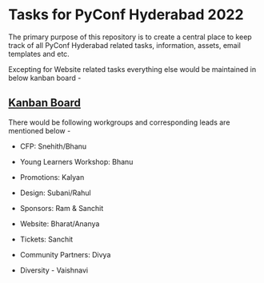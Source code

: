 # Tasks for PyConf Hyderabad 2022

The primary purpose of this repository is to create a central place to keep track of all PyConf Hyderabad related tasks, information, assets, email templates and etc.

Excepting for Website related tasks everything else would be maintained in below kanban board -

## [Kanban Board](https://github.com/orgs/HydPy/projects/3/)

There would be following workgroups and corresponding leads are mentioned below -

- CFP: Snehith/Bhanu

- Young Learners Workshop: Bhanu

- Promotions:  Kalyan

- Design: Subani/Rahul

- Sponsors: Ram & Sanchit

- Website: Bharat/Ananya

- Tickets: Sanchit

- Community Partners: Divya

- Diversity - Vaishnavi
